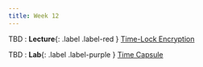 ```yaml
---
title: Week 12
---
```


TBD
: **Lecture**{: .label .label-red } [Time-Lock Encryption](#)

TBD 
: **Lab**{: .label .label-purple } [Time Capsule](#)